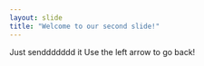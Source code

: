 ```yaml
---
layout: slide
title: "Welcome to our second slide!"
---
```

Just senddddddd it
Use the left arrow to go back!
